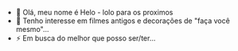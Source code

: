 - 👋 Olá, meu nome é Helo - lolo para os proximos
- 👀 Tenho interesse em filmes antigos e decorações de "faça você mesmo"...
- ⚡ Em busca do melhor que posso ser/ter...

<!---
Heloise15fatec/Heloise15fatec is a ✨ special ✨ repository because its `README.md` (this file) appears on your GitHub profile.
You can click the Preview link to take a look at your changes.
--->
